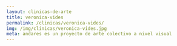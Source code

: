 ```yaml
---
layout: clinicas-de-arte
title: veronica-vides
permalink: /clinicas/veronica-vides/
img: /img/clinicas/veronica-vides.jpg
meta: andares es un proyecto de arte colectivo a nivel visual
---
```


